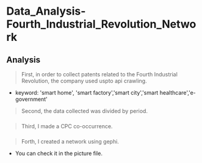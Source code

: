 # Data_Analysis-Fourth_Industrial_Revolution_Network
## Analysis
> First, in order to collect patents related to the Fourth Industrial Revolution, the company used uspto api crawling. <br>
* keyword: 'smart home', 'smart factory','smart city','smart healthcare','e-government'
> Second, the data collected was divided by period. <br>
###
> Third, I made a CPC co-occurrence. <br>
###
> Forth, I created a network using gephi. <br>
* You can check it in the picture file.
